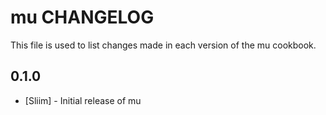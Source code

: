 mu CHANGELOG
============

This file is used to list changes made in each version of the mu cookbook.

0.1.0
-----
- [Sliim] - Initial release of mu

